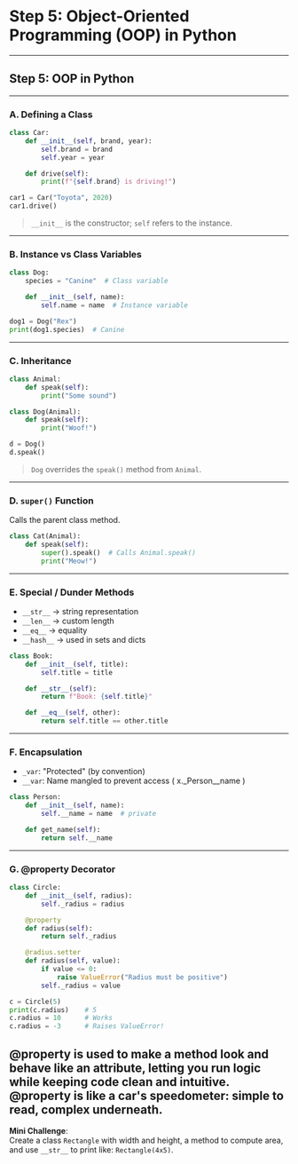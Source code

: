 # **Step 5: Object-Oriented Programming (OOP) in Python**

---

## **Step 5: OOP in Python**

---

### **A. Defining a Class**
```python
class Car:
    def __init__(self, brand, year):
        self.brand = brand
        self.year = year

    def drive(self):
        print(f"{self.brand} is driving!")

car1 = Car("Toyota", 2020)
car1.drive()
```

> `__init__` is the constructor; `self` refers to the instance.

---

### **B. Instance vs Class Variables**
```python
class Dog:
    species = "Canine"  # Class variable

    def __init__(self, name):
        self.name = name  # Instance variable

dog1 = Dog("Rex")
print(dog1.species)  # Canine
```

---

### **C. Inheritance**
```python
class Animal:
    def speak(self):
        print("Some sound")

class Dog(Animal):
    def speak(self):
        print("Woof!")

d = Dog()
d.speak()
```

> `Dog` overrides the `speak()` method from `Animal`.

---

### **D. `super()` Function**
Calls the parent class method.

```python
class Cat(Animal):
    def speak(self):
        super().speak()  # Calls Animal.speak()
        print("Meow!")
```

---

### **E. Special / Dunder Methods**
- `__str__` → string representation
- `__len__` → custom length
- `__eq__` → equality
- `__hash__` → used in sets and dicts

```python
class Book:
    def __init__(self, title):
        self.title = title

    def __str__(self):
        return f"Book: {self.title}"

    def __eq__(self, other):
        return self.title == other.title
```

---

### **F. Encapsulation**
- `_var`: "Protected" (by convention)
- `__var`: Name mangled to prevent access ( x._Person__name )
```python
class Person:
    def __init__(self, name):
        self.__name = name  # private

    def get_name(self):
        return self.__name
```

---

### **G. @property Decorator**
```python
class Circle:
    def __init__(self, radius):
        self._radius = radius

    @property
    def radius(self):
        return self._radius

    @radius.setter
    def radius(self, value):
        if value <= 0:
            raise ValueError("Radius must be positive")
        self._radius = value

c = Circle(5)
print(c.radius)    # 5
c.radius = 10      # Works
c.radius = -3      # Raises ValueError!

```
@property is used to make a method look and behave like an attribute, letting you run logic while keeping code clean and intuitive.
@property is like a car's speedometer: simple to read, complex underneath.
---

**Mini Challenge**:  
Create a class `Rectangle` with width and height, a method to compute area, and use `__str__` to print like: `Rectangle(4x5)`.
